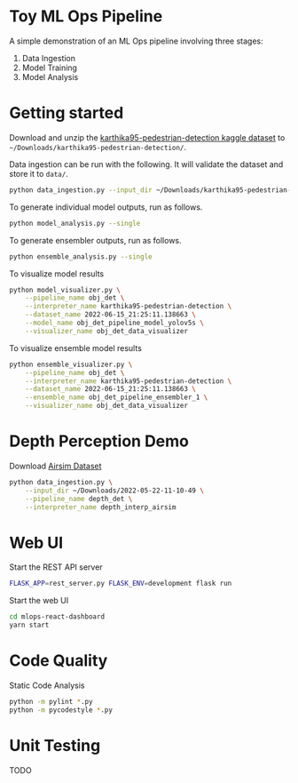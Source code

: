 # Toy ML Ops Pipeline

A simple demonstration of an ML Ops pipeline involving three stages:
1. Data Ingestion
2. Model Training
3. Model Analysis

# Getting started

Download and unzip the <a href="https://www.kaggle.com/datasets/karthika95/pedestrian-detection">karthika95-pedestrian-detection kaggle dataset</a> to `~/Downloads/karthika95-pedestrian-detection/`.

Data ingestion can be run with the following. It will validate the dataset and store it to `data/`.
```bash
python data_ingestion.py --input_dir ~/Downloads/karthika95-pedestrian-detection/ --pipeline_name obj_det --interpreter_name karthika95-pedestrian-detection
```

To generate individual model outputs, run as follows.
```bash
python model_analysis.py --single
```

To generate ensembler outputs, run as follows.
```bash
python ensemble_analysis.py --single
```

To visualize model results
```bash
python model_visualizer.py \
	--pipeline_name obj_det \
	--interpreter_name karthika95-pedestrian-detection \
	--dataset_name 2022-06-15_21:25:11.138663 \
	--model_name obj_det_pipeline_model_yolov5s \
	--visualizer_name obj_det_data_visualizer
```

To visualize ensemble model results
```bash
python ensemble_visualizer.py \
	--pipeline_name obj_det \
	--interpreter_name karthika95-pedestrian-detection \
	--dataset_name 2022-06-15_21:25:11.138663 \
	--ensemble_name obj_det_pipeline_ensembler_1 \
	--visualizer_name obj_det_data_visualizer
```

# Depth Perception Demo

Download <a href="https://drive.google.com/file/d/1yMPo_ux8tYT-gtinamRU-8qLPhmFmmUw/view?usp=sharing">Airsim Dataset</a>

```bash
python data_ingestion.py \
	--input_dir ~/Downloads/2022-05-22-11-10-49 \
	--pipeline_name depth_det \
	--interpreter_name depth_interp_airsim
```

# Web UI

Start the REST API server
```bash
FLASK_APP=rest_server.py FLASK_ENV=development flask run
```

Start the web UI
```bash
cd mlops-react-dashboard
yarn start
```

# Code Quality
Static Code Analysis
```bash
python -m pylint *.py
python -m pycodestyle *.py
```

# Unit Testing

TODO

